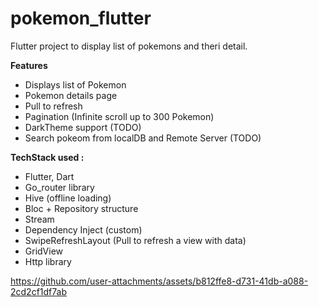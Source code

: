# pokemon_flutter

Flutter project to display list of pokemons and theri detail.


**Features**

- Displays list of Pokemon
- Pokemon details page
- Pull to refresh
- Pagination (Infinite scroll up to 300 Pokemon)
- DarkTheme support (TODO)
- Search pokeom from localDB and Remote Server (TODO)


**TechStack used :**

- Flutter, Dart
- Go_router library
- Hive (offline loading)
- Bloc + Repository structure
- Stream 
- Dependency Inject (custom) 
- SwipeRefreshLayout (Pull to refresh a view with data)
- GridView
- Http library


https://github.com/user-attachments/assets/b812ffe8-d731-41db-a088-2cd2cf1df7ab


  
